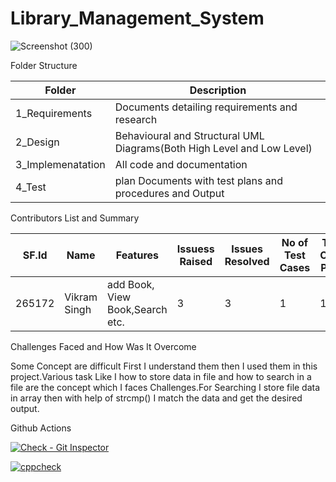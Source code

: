 # Library_Management_System

![Screenshot (300)](https://user-images.githubusercontent.com/49789096/115066512-440c9a80-9f0d-11eb-9a04-2a26b8bfae4b.png)




Folder Structure

Folder        |   Description
------------  | -------------
1_Requirements|	Documents detailing requirements and research
2_Design	| Behavioural and Structural UML Diagrams(Both High Level and Low Level)
3_Implemenatation	| All code and documentation
4_Test | plan	Documents with test plans and procedures and Output


Contributors List and Summary


SF.Id |Name | Features	| Issuess Raised | 	Issues Resolved	 | No of Test Cases	| Test Case Pass
------|----- | -------|--------------|----- | -------|--------------
265172|Vikram Singh	| add Book, View Book,Search  etc.|	3	| 3	| 1	| 1



Challenges Faced and How Was It Overcome

Some Concept are difficult First I understand them then I used them in this project.Various task Like I how to store data in file and how to search in a file are the concept which I faces Challenges.For Searching I store file data in array then with help of strcmp() I match the data and get the desired output.


Github Actions



[![Check - Git Inspector](https://github.com/vikramattri123/Library_Management_System/actions/workflows/gitinspector.yml/badge.svg?branch=main)](https://github.com/vikramattri123/Library_Management_System/actions/workflows/gitinspector.yml)

[![cppcheck](https://github.com/vikramattri123/Library_Management_System/actions/workflows/cppcheck.yml/badge.svg?branch=main)](https://github.com/vikramattri123/Library_Management_System/actions/workflows/cppcheck.yml)
